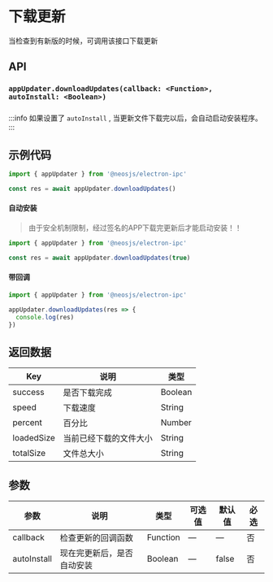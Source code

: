 # 下载更新 <BadgeTip text="异步" type="green"></BadgeTip>

当检查到有新版的时候，可调用该接口下载更新

## API
### `appUpdater.downloadUpdates(callback: <Function>, autoInstall: <Boolean>)`
### 

:::info 
如果设置了 `autoInstall` , 当更新文件下载完以后，会自动启动安装程序。
:::

## 示例代码
```js
import { appUpdater } from '@neosjs/electron-ipc'

const res = await appUpdater.downloadUpdates()
```
#### 自动安装
> 由于安全机制限制，经过签名的APP下载完更新后才能启动安装！！
```js
import { appUpdater } from '@neosjs/electron-ipc'

const res = await appUpdater.downloadUpdates(true)
```
#### 带回调
```js
import { appUpdater } from '@neosjs/electron-ipc'

appUpdater.downloadUpdates(res => {
  console.log(res)
})
```
## 返回数据
| Key | 说明    | 类型   |
| ---- | ------- | ------ |
| success | 是否下载完成 | Boolean |
| speed | 下载速度 | String |
| percent | 百分比 | Number |
| loadedSize | 当前已经下载的文件大小 | String |
| totalSize | 文件总大小 | String |

## 参数

| 参数 | 说明    | 类型   | 可选值 | 默认值 |必选 |
| ---- | ------- | ------ | ------ | ------ | ------ |
| callback | 检查更新的回调函数 | Function | —      | —      | 否      |
| autoInstall | 现在完更新后，是否自动安装 | Boolean| —      | false     | 否      |

